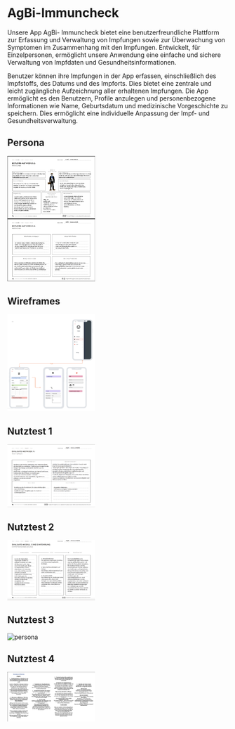 # AgBi-Immuncheck

Unsere App AgBi- Immuncheck bietet eine benutzerfreundliche Plattform zur Erfassung und Verwaltung von Impfungen sowie zur Überwachung von Symptomen im Zusammenhang mit den Impfungen. Entwickelt, für Einzelpersonen, ermöglicht unsere Anwendung eine einfache und sichere Verwaltung von Impfdaten und Gesundheitsinformationen. 

Benutzer können ihre Impfungen in der App erfassen, einschließlich des Impfstoffs, des Datums und des Impforts. Dies bietet eine zentrale und leicht zugängliche Aufzeichnung aller erhaltenen Impfungen.
Die App ermöglicht es den Benutzern, Profile anzulegen und personenbezogene Informationen wie Name, Geburtsdatum und medizinische Vorgeschichte zu speichern. Dies ermöglicht eine individuelle Anpassung der Impf- und Gesundheitsverwaltung.

## Persona 
<img src="persona.png" alt="persona" style="width:200px;"/>

## Wireframes
<img src="wf_usertest.png" alt="wireframes" style="width:200px;"/>

## Nutztest 1  
<img src="wf.png" alt="persona" style="width:200px;"/>

## Nutztest 2 
<img src="wf1.png" alt="persona" style="width:200px;"/>

## Nutztest 3
<img src="wf2.png" alt="persona" style="width:200px;"/>

## Nutztest 4 
<img src="Nutzertest_Wireframe.png" alt="persona" style="width:200px;"/>
